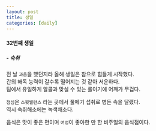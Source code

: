 ```yaml
---
layout: post
title: 생일
categories: [daily]
---
```


#### 32번째 생일

##### - 숙취

전 날 `과음`을 했던지라 올해 생일은 참으로 힘들게 시작했다.  
간의 해독 능력이 갈수록 떨어지는 것 같아 서운하다.  
팀에서 유일하게 알콜과 맞설 수 있는 롤이기에 어깨가 무겁다.  

`점심`은 `스윗밸런스` 라는 곳에서 풀떼기 섭취로 병든 속을 달랬다.  
역시 숙취해소에는 녹색채소다.  

음식은 맛이 좋은 편이며 `여성`이 좋아한 만 한 비주얼의 음식점이다. 